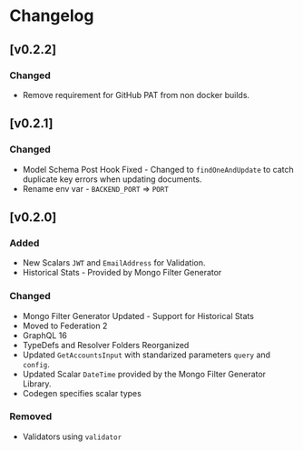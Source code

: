 # Changelog

## [v0.2.2]

### Changed
- Remove requirement for GitHub PAT from non docker builds.

## [v0.2.1]

### Changed

- Model Schema Post Hook Fixed - Changed to `findOneAndUpdate` to catch duplicate key errors when updating documents.
- Rename env var - `BACKEND_PORT` => `PORT`

## [v0.2.0]

### Added
- New Scalars `JWT` and `EmailAddress` for Validation.
- Historical Stats - Provided by Mongo Filter Generator

### Changed
- Mongo Filter Generator Updated - Support for Historical Stats
- Moved to Federation 2
- GraphQL 16
- TypeDefs and Resolver Folders Reorganized
- Updated `GetAccountsInput` with standarized parameters `query` and `config`. 
- Updated Scalar `DateTime`  provided by the Mongo Filter Generator Library.
- Codegen specifies scalar types

### Removed
- Validators using `validator`


